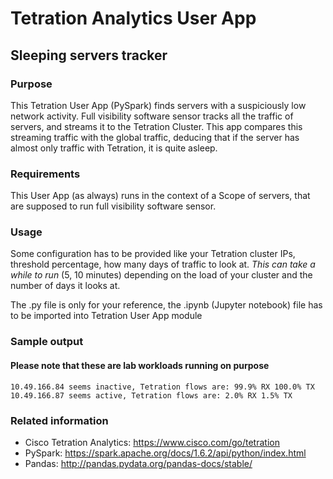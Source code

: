 # Tetration Analytics User App
## Sleeping servers tracker
### Purpose
This Tetration User App (PySpark) finds servers with a suspiciously low network activity. Full visibility software sensor tracks all the traffic of servers, and streams it to the Tetration Cluster. This app compares this streaming traffic with the global traffic, deducing that if the server has almost only traffic with Tetration, it is quite asleep.

### Requirements
This User App (as always) runs in the context of a Scope of servers, that are supposed to run full visibility software sensor.

### Usage
Some configuration has to be provided like your Tetration cluster IPs, threshold percentage, how many days of traffic to look at. *This can take a while to run* (5, 10 minutes) depending on the load of your cluster and the number of days it looks at.

The .py file is only for your reference, the .ipynb (Jupyter notebook) file has to be imported into Tetration User App module

### Sample output
#### Please note that these are lab workloads running on purpose
```
10.49.166.84 seems inactive, Tetration flows are: 99.9% RX 100.0% TX
10.49.166.87 seems active, Tetration flows are: 2.0% RX 1.5% TX
```

### Related information
- Cisco Tetration Analytics: https://www.cisco.com/go/tetration
- PySpark: https://spark.apache.org/docs/1.6.2/api/python/index.html
- Pandas: http://pandas.pydata.org/pandas-docs/stable/
